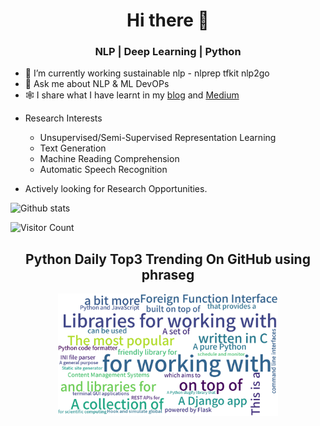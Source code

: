 <h1 align="center">Hi there 👋</h1>
<h3 align="center">NLP | Deep Learning | Python</h3>  

- 🔭 I’m currently working sustainable nlp - nlprep tfkit nlp2go
- 💬 Ask me about NLP & ML DevOPs
- 🕸️ I share what I have learnt in my [blog](https://voidful.tech)
  and [Medium](https://medium.com/@voidful.stack)

* Research Interests
    * Unsupervised/Semi-Supervised Representation Learning
    * Text Generation
    * Machine Reading Comprehension
    * Automatic Speech Recognition
    
* Actively looking for Research Opportunities.


![Github stats](https://github-readme-stats.vercel.app/api?username=voidful&show_icons=true&hide_title=true)

![Visitor Count](https://komarev.com/ghpvc/?username=voidful&color=grey)

<div align="center">
  
  ## Python Daily Top3 Trending On GitHub using phraseg
  <img src="https://raw.githubusercontent.com/voidful/voidful/word-cloud/wordcloud/wordcloud.png" alt="WordCloud" width="70%">
</div>